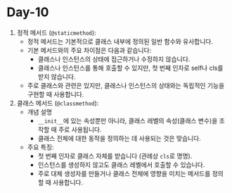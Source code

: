 # Day-10
1. 정적 메서드 (`@staticmethod`):
    - 정적 메서드는 기본적으로 클래스 내부에 정의된 일반 함수와 유사합니다.
    - 기본 메서드와의 주요 차이점은 다음과 같습니다:
        - 클래스나 인스턴스의 상태에 접근하거나 수정하지 않습니다.
        - 클래스나 인스턴스를 통해 호출할 수 있지만, 첫 번째 인자로 self나 cls를 받지 않습니다.
    - 주로 클래스와 관련은 있지만, 클래스나 인스턴스의 상태와는 독립적인 기능을 구현할 때 사용합니다.
2. 클래스 메서드 (`@classmethod`):
    - 개념 설명
        - `__init__`에 있는 속성뿐만 아니라, 클래스 레벨의 속성(클래스 변수)을 조작할 때 주로 사용됩니다.
        - 클래스 전체에 대한 동작을 정의하는 데 사용되는 것은 맞습니다.
    - 주요 특징:
        - 첫 번째 인자로 클래스 자체를 받습니다 (관례상 `cls`로 명명).
        - 인스턴스를 생성하지 않고도 클래스 레벨에서 호출할 수 있습니다.
        - 주로 대체 생성자를 만들거나 클래스 전체에 영향을 미치는 메서드를 정의할 때 사용합니다.